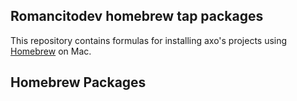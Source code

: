 ## Romancitodev homebrew tap packages

This repository contains formulas for installing axo's projects using [Homebrew](https://brew.sh) on Mac.
## Homebrew Packages

